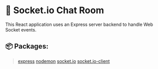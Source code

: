 # 🧦 Socket.io Chat Room

This React application uses an Express server backend to handle Web Socket events.

## 📦 Packages:

> [express](https://www.npmjs.com/package/express)
> [nodemon](https://www.npmjs.com/package/nodemon)
> [socket.io](https://www.npmjs.com/package/socket.io)
> [socket.io-client](https://www.npmjs.com/package/socket.io-client)